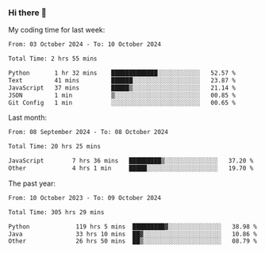 ### Hi there 👋

My coding time for last week:

<!--START_SECTION:week-->

```txt
From: 03 October 2024 - To: 10 October 2024

Total Time: 2 hrs 55 mins

Python       1 hr 32 mins    █████████████░░░░░░░░░░░░   52.57 %
Text         41 mins         ██████░░░░░░░░░░░░░░░░░░░   23.87 %
JavaScript   37 mins         █████▒░░░░░░░░░░░░░░░░░░░   21.14 %
JSON         1 min           ▒░░░░░░░░░░░░░░░░░░░░░░░░   00.85 %
Git Config   1 min           ░░░░░░░░░░░░░░░░░░░░░░░░░   00.65 %
```

<!--END_SECTION:week-->

Last month:

<!--START_SECTION:month-->

```txt
From: 08 September 2024 - To: 08 October 2024

Total Time: 20 hrs 25 mins

JavaScript        7 hrs 36 mins   █████████▒░░░░░░░░░░░░░░░   37.20 %
Other             4 hrs 1 min     █████░░░░░░░░░░░░░░░░░░░░   19.70 %
```

<!--END_SECTION:month-->

The past year:

<!--START_SECTION:year-->

```txt
From: 10 October 2023 - To: 09 October 2024

Total Time: 305 hrs 29 mins

Python             119 hrs 5 mins  █████████▓░░░░░░░░░░░░░░░   38.98 %
Java               33 hrs 10 mins  ██▓░░░░░░░░░░░░░░░░░░░░░░   10.86 %
Other              26 hrs 50 mins  ██▒░░░░░░░░░░░░░░░░░░░░░░   08.79 %
```

<!--END_SECTION:year-->
